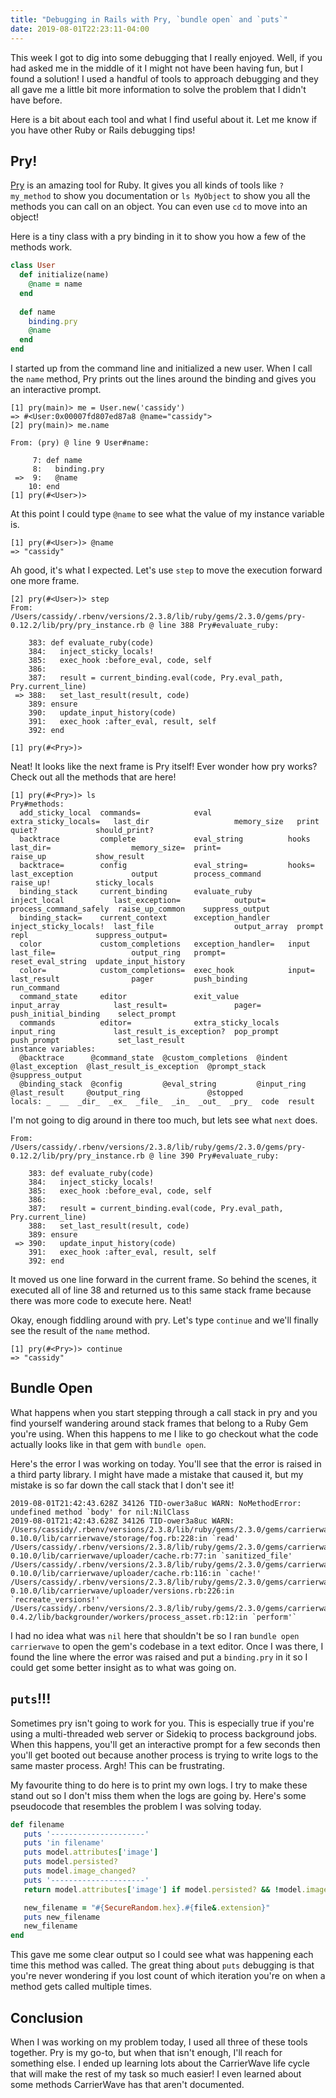 ```yaml
---
title: "Debugging in Rails with Pry, `bundle open` and `puts`"
date: 2019-08-01T22:23:11-04:00
---
```


This week I got to dig into some debugging that I really enjoyed. Well, if you had asked me in the middle of it I might not have been having fun, but I found a solution! I used a handful of tools to approach debugging and they all gave me a little bit more information to solve the problem that I didn't have before. 

Here is a bit about each tool and what I find useful about it. Let me know if you have other Ruby or Rails debugging tips!

## Pry!

[Pry](https://pryrepl.org/) is an amazing tool for Ruby. It gives you all kinds of tools like `? my_method` to show you documentation or `ls MyObject` to show you all the methods you can call on an object. You can even use `cd` to move into an object!

Here is a tiny class with a pry binding in it to show you how a few of the methods work.

```ruby
class User
  def initialize(name)
    @name = name
  end
  
  def name
    binding.pry
    @name
  end
end
```

I started up from the command line and initialized a new user. When I call the `name` method, Pry prints out the lines around the binding and gives you an interactive prompt. 

```text
[1] pry(main)> me = User.new('cassidy')
=> #<User:0x00007fd807ed87a8 @name="cassidy">
[2] pry(main)> me.name

From: (pry) @ line 9 User#name:

     7: def name
     8:   binding.pry
 =>  9:   @name
    10: end
[1] pry(#<User>)> 
```

At this point I could type `@name` to see what the value of my instance variable is.

```text
[1] pry(#<User>)> @name
=> "cassidy"
```

Ah good, it's what I expected. Let's use `step` to move the execution forward one more frame.

```text
[2] pry(#<User>)> step
From: /Users/cassidy/.rbenv/versions/2.3.8/lib/ruby/gems/2.3.0/gems/pry-0.12.2/lib/pry/pry_instance.rb @ line 388 Pry#evaluate_ruby:

    383: def evaluate_ruby(code)
    384:   inject_sticky_locals!
    385:   exec_hook :before_eval, code, self
    386:
    387:   result = current_binding.eval(code, Pry.eval_path, Pry.current_line)
 => 388:   set_last_result(result, code)
    389: ensure
    390:   update_input_history(code)
    391:   exec_hook :after_eval, result, self
    392: end

[1] pry(#<Pry>)>
```

Neat! It looks like the next frame is Pry itself! Ever wonder how pry works? Check out all the methods that are here!

```text
[1] pry(#<Pry>)> ls
Pry#methods:
  add_sticky_local  commands=            eval                 extra_sticky_locals=   last_dir                   memory_size   print                   quiet?             should_print?
  backtrace         complete             eval_string          hooks                  last_dir=                  memory_size=  print=                  raise_up           show_result
  backtrace=        config               eval_string=         hooks=                 last_exception             output        process_command         raise_up!          sticky_locals
  binding_stack     current_binding      evaluate_ruby        inject_local           last_exception=            output=       process_command_safely  raise_up_common    suppress_output
  binding_stack=    current_context      exception_handler    inject_sticky_locals!  last_file                  output_array  prompt                  repl               suppress_output=
  color             custom_completions   exception_handler=   input                  last_file=                 output_ring   prompt=                 reset_eval_string  update_input_history
  color=            custom_completions=  exec_hook            input=                 last_result                pager         push_binding            run_command
  command_state     editor               exit_value           input_array            last_result=               pager=        push_initial_binding    select_prompt
  commands          editor=              extra_sticky_locals  input_ring             last_result_is_exception?  pop_prompt    push_prompt             set_last_result
instance variables:
  @backtrace      @command_state  @custom_completions  @indent      @last_exception  @last_result_is_exception  @prompt_stack  @suppress_output
  @binding_stack  @config         @eval_string         @input_ring  @last_result     @output_ring               @stopped
locals: _  __  _dir_  _ex_  _file_  _in_  _out_  _pry_  code  result
```

I'm not going to dig around in there too much, but lets see what `next` does.

```text
From: /Users/cassidy/.rbenv/versions/2.3.8/lib/ruby/gems/2.3.0/gems/pry-0.12.2/lib/pry/pry_instance.rb @ line 390 Pry#evaluate_ruby:

    383: def evaluate_ruby(code)
    384:   inject_sticky_locals!
    385:   exec_hook :before_eval, code, self
    386:
    387:   result = current_binding.eval(code, Pry.eval_path, Pry.current_line)
    388:   set_last_result(result, code)
    389: ensure
 => 390:   update_input_history(code)
    391:   exec_hook :after_eval, result, self
    392: end
```

It moved us one line forward in the current frame. So behind the scenes, it executed all of line 38 and returned us to this same stack frame because there was more code to execute here. Neat!

Okay, enough fiddling around with pry. Let's type `continue` and we'll finally see the result of the `name` method.

```text.
[1] pry(#<Pry>)> continue
=> "cassidy"
```

## Bundle Open

What happens when you start stepping through a call stack in pry and you find yourself wandering around stack frames that belong to a Ruby Gem you're using. When this happens to me I like to go checkout what the code actually looks like in that gem with `bundle open`.

Here's the error I was working on today. You'll see that the error is raised in a third party library. I might have made a mistake that caused it, but my mistake is so far down the call stack that I don't see it!

```text
2019-08-01T21:42:43.628Z 34126 TID-ower3a8uc WARN: NoMethodError: undefined method `body' for nil:NilClass
2019-08-01T21:42:43.628Z 34126 TID-ower3a8uc WARN: /Users/cassidy/.rbenv/versions/2.3.8/lib/ruby/gems/2.3.0/gems/carrierwave-0.10.0/lib/carrierwave/storage/fog.rb:228:in `read'
/Users/cassidy/.rbenv/versions/2.3.8/lib/ruby/gems/2.3.0/gems/carrierwave-0.10.0/lib/carrierwave/uploader/cache.rb:77:in `sanitized_file'
/Users/cassidy/.rbenv/versions/2.3.8/lib/ruby/gems/2.3.0/gems/carrierwave-0.10.0/lib/carrierwave/uploader/cache.rb:116:in `cache!'
/Users/cassidy/.rbenv/versions/2.3.8/lib/ruby/gems/2.3.0/gems/carrierwave-0.10.0/lib/carrierwave/uploader/versions.rb:226:in `recreate_versions!'
/Users/cassidy/.rbenv/versions/2.3.8/lib/ruby/gems/2.3.0/gems/carrierwave_backgrounder-0.4.2/lib/backgrounder/workers/process_asset.rb:12:in `perform'`
```

I had no idea what was `nil` here that shouldn't be so I ran `bundle open carrierwave` to open the gem's codebase in a text editor. Once I was there, I found the line where the error was raised and put a `binding.pry` in it so I could get some better insight as to what was going on.


## `puts`!!!

Sometimes pry isn't going to work for you. This is especially true if you're using a multi-threaded web server or Sidekiq to process background jobs. When this happens, you'll get an interactive prompt for a few seconds then you'll get booted out because another process is trying to write logs to the same master process. Argh! This can be frustrating.

My favourite thing to do here is to print my own logs. I try to make these stand out so I don't miss them when the logs are going by. Here's some pseudocode that resembles the problem I was solving today.

```ruby
def filename
   puts '---------------------'
   puts 'in filename'
   puts model.attributes['image']
   puts model.persisted?
   puts model.image_changed?
   puts '---------------------'
   return model.attributes['image'] if model.persisted? && !model.image_changed?

   new_filename = "#{SecureRandom.hex}.#{file&.extension}"
   puts new_filename
   new_filename
end
```

This gave me some clear output so I could see what was happening each time this method was called. The great thing about `puts` debugging is that you're never wondering if you lost count of which iteration you're on when a method gets called multiple times. 

## Conclusion

When I was working on my problem today, I used all three of these tools together. Pry is my go-to, but when that isn't enough, I'll reach for something else. I ended up learning lots about the CarrierWave life cycle that will make the rest of my task so much easier! I even learned about some methods CarrierWave has that aren't documented.
